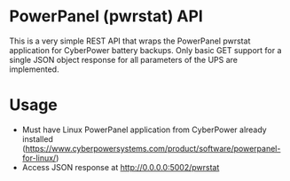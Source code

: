 # PowerPanel (pwrstat) API 

This is a very simple REST API that wraps the PowerPanel pwrstat application for CyberPower battery backups. Only basic GET support for a single JSON object response for all parameters of the UPS are implemented.

# Usage

  - Must have Linux PowerPanel application from CyberPower already installed (https://www.cyberpowersystems.com/product/software/powerpanel-for-linux/)
  - Access JSON response at http://0.0.0.0:5002/pwrstat

